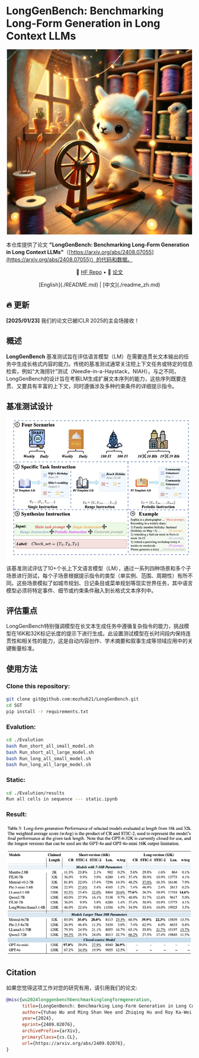 # LongGenBench: Benchmarking Long-Form Generation in Long Context LLMs
<p align="center">
  <img src="Fig/SGT.jpg" width="500" height="500">
</p>

本仓库提供了论文 **"LongGenBench: Benchmarking Long-Form Generation in Long Context LLMs"**（[https://arxiv.org/abs/2408.07055](https://arxiv.org/abs/2408.07055)）的代码和数据。

<p align="center">
    🤗 <a href="https://huggingface.co/datasets/mozhu/LongGenBench" target="_blank">HF Repo</a> • 📃 <a href="https://arxiv.org/abs/2409.02076" target="_blank">论文</a> 
</p>

<p align="center">
  [English](./README.md) | [中文](./readme_zh.md)
</p>


## 🔥 更新
**[2025/01/23]** 我们的论文已被ICLR 2025的主会场接收！

## 概述
**LongGenBench** 基准测试旨在评估语言模型（LM）在需要连贯长文本输出的任务中生成长格式内容的能力。传统的基准测试通常关注短上下文任务或特定的信息检索，例如“大海捞针”测试（Needle-in-a-Haystack，NIAH）。与之不同，LongGenBench的设计旨在考察LM生成扩展文本序列的能力，这些序列既要连贯、又要具有丰富的上下文，同时遵循涉及多种约束条件的详细提示指令。

## 基准测试设计
![SGT Benchmark Overview](Fig/SGT_overview.png)

该基准测试评估了10+个长上下文语言模型（LM），通过一系列四种场景和多个子场景进行测试，每个子场景根据提示指令的类型（单实例、范围、周期性）有所不同。这些场景模拟了如城市规划、日记条目或菜单规划等现实世界任务，其中语言模型必须将特定事件、细节或约束条件融入到长格式文本序列中。

## 评估重点
LongGenBench特别强调模型在长文本生成任务中遵循复杂指令的能力，挑战模型在16K和32K标记长度的提示下进行生成。此设置测试模型在长时间段内保持连贯性和相关性的能力，这是自动内容创作、学术摘要和叙事生成等领域应用中的关键衡量标准。

## 使用方法

### Clone this repository:

```bash
git clone git@github.com:mozhu621/LongGenBench.git
cd SGT
pip install -r requirements.txt
```

### Evalution:
```bash
cd ./Evalution
bash Run_short_all_small_model.sh
bash Run_short_all_large_model.sh
bash Run_long_all_small_model.sh
bash Run_long_all_large_model.sh
```

### Static:
```bash
cd ./Evalution/results
Run all cells in sequence --- static.ipynb
```


### Result:
![SGT Benchmark Overview](Fig/result.png)


<!--
### Acknowledge

Due to unforeseen circumstances, the title of my paper shares some similarities with the EMNLP 2024 Findings paper titled *LongGenBench*. However, the focus of our paper is different.

The paper explores model output length under long input conditions by concatenating GSM8K and MMLU data. 

For more details, you can read their paper here: [EMNLP 2024 Findings: LongGenBench: Long-context Generation Benchmark](https://aclanthology.org/2024.findings-emnlp.48/).  
-->

## Citation

如果您觉得这项工作对您的研究有用，请引用我们的论文:

```bibtex
@misc{wu2024longgenbenchbenchmarkinglongformgeneration,
      title={LongGenBench: Benchmarking Long-Form Generation in Long Context LLMs}, 
      author={Yuhao Wu and Ming Shan Hee and Zhiqing Hu and Roy Ka-Wei Lee},
      year={2024},
      eprint={2409.02076},
      archivePrefix={arXiv},
      primaryClass={cs.CL},
      url={https://arxiv.org/abs/2409.02076}, 
}
